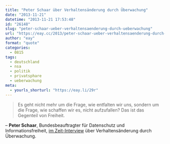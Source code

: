 ```yaml
---
title: "Peter Schaar über Verhaltensänderung durch Überwachung"
date: "2013-11-21"
datetime: "2013-11-21 17:53:48"
id: "26148"
slug: "peter-schaar-ueber-verhaltensaenderung-durch-ueberwachung"
url: "https://eay.cc/2013/peter-schaar-ueber-verhaltensaenderung-durch-ueberwachung/"
author: "eay"
format: "quote"
categories:
  - 0815
tags:
  - deutschland
  - nsa
  - politik
  - privatsphare
  - ueberwachung
meta:
  - yourls_shorturl: "https://eay.li/29r"
---
```


> Es geht nicht mehr um die Frage, wie entfalten wir uns, sondern um die Frage, wie schaffen wir es, nicht aufzufallen? Das ist das Gegenteil von Freiheit.

– **Peter Schaar**, Bundesbeauftragter für Datenschutz und Informationsfreiheit, [im Zeit-Interview](http://www.zeit.de/digital/datenschutz/2013-11/interview-peter-schaar-ende-amtszeit/) über Verhaltensänderung durch Überwachung.

